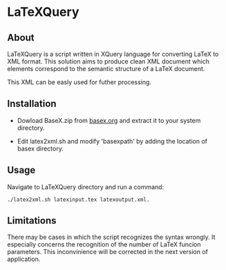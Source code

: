 LaTeXQuery
==========

About
-----

LaTeXQuery is a script written in XQuery language for converting LaTeX to XML format.
This solution aims to produce clean XML document which elements correspond to the semantic structure of a LaTeX document.

This XML can be easly used for futher processing.

Installation
----

*  Dowload BaseX.zip from [basex.org](http://basex.org) and extract it
   to your system directory.

*  Edit latex2xml.sh and modify 'basexpath' by adding the location of basex directory.

Usage
-----
   Navigate to LaTeXQuery directory and run a command:

   ```
   ./latex2xml.sh latexinput.tex latexoutput.xml.
   ```

Limitations
-----

There may be cases in which the script recognizes the syntax wrongly.
It especially concerns the recognition of the number of LaTeX funcion parameters.
This inconvinience will be corrected in the next version of application.

